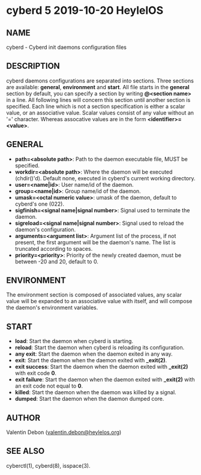 # cyberd 5 2019-10-20 HeylelOS

## NAME
cyberd - Cyberd init daemons configuration files

## DESCRIPTION
cyberd daemons configurations are separated into sections. Three sections are available: **general**, **environment** and **start**. All file starts in the **general** section by default, you can specify a section by writing **@\<section name\>** in a line. All following lines will concern this section until another section is specified. Each line which is not a section specification is either a scalar value, or an associative value. Scalar values consist of any value without an '=' character. Whereas assocative values are in the form **\<identifier\>=\<value\>**.

## GENERAL
- **path=\<absolute path\>**: Path to the daemon executable file, MUST be specified.
- **workdir=\<absolute path\>**: Where the daemon will be executed (chdir()'d). Default none, executed in cyberd's current working directory.
- **user=\<name|id\>**: User name/id of the daemon.
- **group=\<name|id\>**: Group name/id of the daemon.
- **umask=\<octal numeric value\>**: umask of the daemon, default to cyberd's one (022).
- **sigfinish=\<signal name|signal number\>**: Signal used to terminate the daemon.
- **sigreload=\<signal name|signal number\>**: Signal used to reload the daemon's configuration.
- **arguments=\<argument list\>**: Argument list of the process, if not present, the first argument will be the daemon's name. The list is truncated according to spaces.
- **priority=\<priority\>**: Priority of the newly created daemon, must be between -20 and 20, default to 0.

## ENVIRONMENT
The environment section is composed of associated values, any scalar value will be expanded to an associative value with itself, and will compose the daemon's environment variables.

## START
- **load**: Start the daemon when cyberd is starting.
- **reload**: Start the daemon when cyberd is reloading its configuration.
- **any exit**: Start the daemon when the daemon exited in any way.
- **exit**: Start the daemon when the daemon exited with **_exit(2)**.
- **exit success**: Start the daemon when the daemon exited with **_exit(2)** with exit code **0**.
- **exit failure**: Start the daemon when the daemon exited with **_exit(2)** with an exit code not equal to **0**.
- **killed**: Start the daemon when the daemon was killed by a signal.
- **dumped**: Start the daemon when the daemon dumped core.

## AUTHOR
Valentin Debon (valentin.debon@heylelos.org)

## SEE ALSO
cyberctl(1), cyberd(8), isspace(3).

